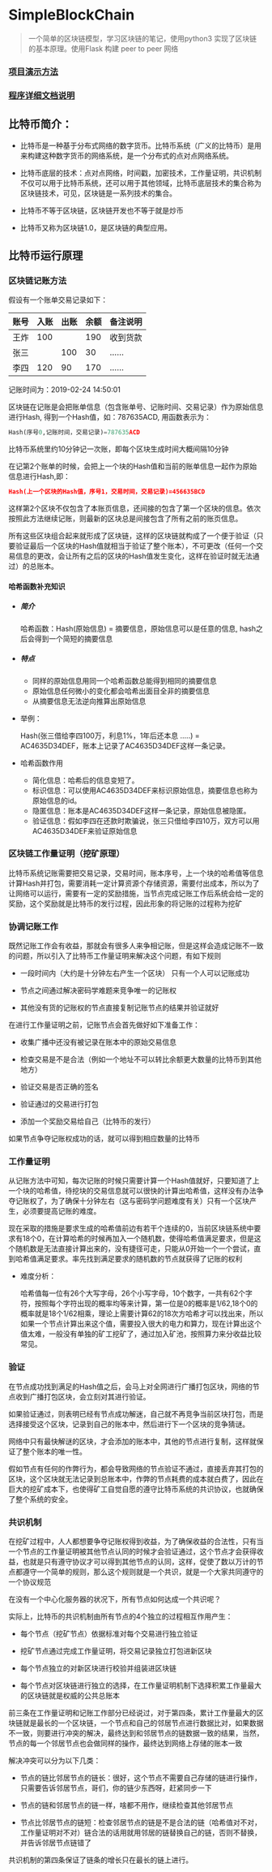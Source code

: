# SimpleBlockChain

> 一个简单的区块链模型，学习区块链的笔记，使用python3 实现了区块链的基本原理。使用Flask 构建 peer to peer 网络

### [项目演示方法](https://github.com/qianqianjun/SimpleBlockChain/blob/master/getting%20start.md)

### [程序详细文档说明](https://github.com/qianqianjun/SimpleBlockChain/blob/master/doc.md)

## 比特币简介：

- 比特币是一种基于分布式网络的数字货币。比特币系统（广义的比特币）是用来构建这种数字货币的网络系统，是一个分布式的点对点网络系统。

- 比特币底层的技术：点对点网络，时间戳，加密技术，工作量证明，共识机制不仅可以用于比特币系统，还可以用于其他领域，比特币底层技术的集合称为区块链技术，可见，区块链是一系列技术的集合。

- 比特币不等于区块链，区块链开发也不等于就是炒币

- 比特币又称为区块链1.0，是区块链的典型应用。

## 比特币运行原理

### 区块链记账方法

假设有一个账单交易记录如下：

| 账号  | 入账  | 出账  | 余额  | 备注说明 |
| --- | --- | --- | --- | ---- |
| 王炸  | 100 |     | 190 | 收到货款 |
| 张三  |     | 100 | 30  | ……   |
| 李四  | 120 | 90  | 170 | ……   |

记账时间为：2019-02-24 14:50:01

区块链在记账是会把账单信息（包含账单号、记账时间、交易记录）作为原始信息进行Hash, 得到一个Hash值，如：787635ACD, 用函数表示为：

```python
Hash(序号0,记账时间，交易记录)=787635ACD
```

比特币系统里约10分钟记一次账，即每个区块生成时间大概间隔10分钟

在记第2个账单的时候，会把上一个块的Hash值和当前的账单信息一起作为原始信息进行Hash,即：

```json
Hash(上一个区块的Hash值，序号1，交易时间，交易记录)=456635BCD
```

这样第2个区块不仅包含了本账页信息，还间接的包含了第一个区块的信息。依次按照此方法继续记账，则最新的区块总是间接包含了所有之前的账页信息。

所有这些区块组合起来就形成了区块链，这样的区块链就构成了一个便于验证（只要验证最后一个区块的Hash值就相当于验证了整个账本），不可更改（任何一个交易信息的更改，会让所有之后的区块的Hash值发生变化，这样在验证时就无法通过）的总账本。

#### 哈希函数补充知识

- ##### 简介

  哈希函数：Hash(原始信息) = 摘要信息，原始信息可以是任意的信息, hash之后会得到一个简短的摘要信息

- ##### 特点

  - 同样的原始信息用同一个哈希函数总能得到相同的摘要信息
  - 原始信息任何微小的变化都会哈希出面目全非的摘要信息
  - 从摘要信息无法逆向推算出原始信息

- 举例：

  Hash(张三借给李四100万，利息1%，1年后还本息 …..) = AC4635D34DEF，账本上记录了AC4635D34DEF这样一条记录。

- 哈希函数作用

  - 简化信息：哈希后的信息变短了。
  - 标识信息：可以使用AC4635D34DEF来标识原始信息，摘要信息也称为原始信息的id。
  - 隐匿信息：账本是AC4635D34DEF这样一条记录，原始信息被隐匿。
  - 验证信息：假如李四在还款时欺骗说，张三只借给李四10万，双方可以用AC4635D34DEF来验证原始信息

### 区块链工作量证明（挖矿原理）

比特币系统记账需要把交易记录，交易时间，账本序号，上一个块的哈希值等信息计算Hash并打包，需要消耗一定计算资源个存储资源，需要付出成本，所以为了让网络可以运行，需要有一定的奖励措施，当节点完成记账工作后系统会给一定的奖励，这个奖励就是比特币的发行过程，因此形象的将记账的过程称为挖矿

### 协调记账工作

既然记账工作会有收益，那就会有很多人来争相记账，但是这样会造成记账不一致的问题，所以引入了比特币工作量证明来解决这个问题，有如下规则

- 一段时间内（大约是十分钟左右产生一个区块） 只有一个人可以记账成功

- 节点之间通过解决密码学难题来竞争唯一的记账权

- 其他没有货的记账权的节点直接复制记账节点的结果并验证就好

在进行工作量证明之前，记账节点会首先做好如下准备工作：

- 收集广播中还没有被记录在账本中的原始交易信息

- 检查交易是不是合法（例如一个地址不可以转比余额更大数量的比特币到其他地方）

- 验证交易是否正确的签名

- 验证通过的交易进行打包

- 添加一个奖励交易给自己（比特币的发行）

如果节点争夺记账权成功的话，就可以得到相应数量的比特币

### 工作量证明

从记账方法中可知，每次记账的时候只需要计算一个Hash值就好，只要知道了上一个块的哈希值，待挖块的交易信息就可以很快的计算出哈希值，这样没有办法争夺记账权了，为了确保十分钟左右（这与密码学问题难度有关）只有一个区块产生，必须要提高记账的难度。

现在采取的措施是要求生成的哈希值前边有若干个连续的0，当前区块链系统中要求有18个0，在计算哈希的时候再加入一个随机数，使得哈希值满足要求，但是这个随机数是无法直接计算出来的，没有捷径可走，只能从0开始一个一个尝试，直到哈希值满足要求。率先找到满足要求的随机数的节点就获得了记账的权利

- 难度分析：

  哈希值每一位有26个大写字母，26个小写字母，10个数字，一共有62个字符，按照每个字符出现的概率均等来计算，第一位是0的概率是1/62,18个0的概率就是18个1/62相乘，理论上需要计算62的18次方哈希才可以找出来，所以如果一个节点计算出来这个值，需要投入很大的电力和算力，现在计算出这个值太难，一般没有单独的矿工挖矿了，通过加入矿池，按照算力来分收益比较常见。

### 验证

在节点成功找到满足的Hash值之后，会马上对全网进行广播打包区块，网络的节点收到广播打包区块，会立刻对其进行验证。

如果验证通过，则表明已经有节点成功解迷，自己就不再竞争当前区块打包，而是选择接受这个区块，记录到自己的账本中，然后进行下一个区块的竞争猜谜。

网络中只有最快解谜的区块，才会添加的账本中，其他的节点进行复制，这样就保证了整个账本的唯一性。

假如节点有任何的作弊行为，都会导致网络的节点验证不通过，直接丢弃其打包的区块，这个区块就无法记录到总账本中，作弊的节点耗费的成本就白费了，因此在巨大的挖矿成本下，也使得矿工自觉自愿的遵守比特币系统的共识协议，也就确保了整个系统的安全。

### 共识机制

在挖矿过程中，人人都想要争夺记账权得到收益，为了确保收益的合法性，只有当一个节点的工作量证明被其他节点认同的时候才会验证通过，这个节点才会获得收益，也就是只有遵守协议才可以得到其他节点的认同，这样，促使了数以万计的节点都遵守一个简单的规则，那么这个规则就是一个共识，就是一个大家共同遵守的一个协议规范

在没有一个中心化服务器的状况下，所有节点如何达成一个共识呢？

实际上，比特币的共识机制由所有节点的4个独立的过程相互作用产生：

- 每个节点（挖矿节点）依据标准对每个交易进行独立验证

- 挖矿节点通过完成工作量证明，将交易记录独立打包进新区块

- 每个节点独立的对新区块进行校验并组装进区块链

- 每个节点对区块链进行独立的选择，在工作量证明机制下选择积累工作量最大的区块链就是权威的公共总账本

前三条在工作量证明和记账工作部分已经说过，对于第四条，累计工作量最大的区块链就是最长的一个区块链，一个节点和自己的邻居节点进行数据比对，如果数据不一致，则要进行冲突的解决，最终达到和邻居节点的链数据一致的结果，当然，节点的每一个邻居节点也会做同样的操作，最终达到网络上存储的账本一致

解决冲突可以分为以下几类：

- 节点的链比邻居节点的链长：很好，这个节点不需要自己存储的链进行操作，只需要告诉邻居节点，哥们，你的链少东西呀，赶紧同步一下

- 节点的链和邻居节点的链一样，啥都不用作，继续检查其他邻居节点

- 节点比邻居节点的链短：检查邻居节点的链是不是合法的链（哈希值对不对，工作量证明对不对）链合法的话用就用邻居的链替换自己的链，否则不替换，并告诉邻居节点链错了

共识机制的第四条保证了链条的增长只在最长的链上进行。
